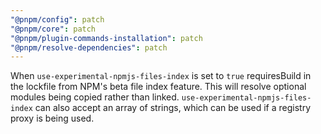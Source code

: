 ```yaml
---
"@pnpm/config": patch
"@pnpm/core": patch
"@pnpm/plugin-commands-installation": patch
"@pnpm/resolve-dependencies": patch
---
```


When `use-experimental-npmjs-files-index` is set to `true` requiresBuild in the lockfile from NPM's beta file index feature. This will resolve optional modules being copied rather than linked. 
`use-experimental-npmjs-files-index` can also accept an array of strings, which can be used if a registry proxy is being used.
